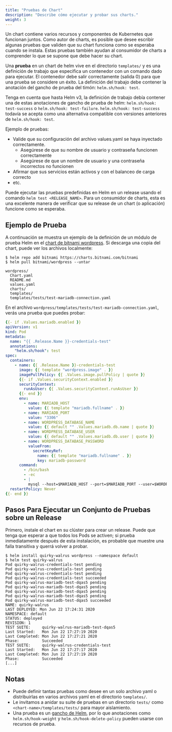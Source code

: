 ```yaml
---
title: "Pruebas de Chart"
description: "Describe cómo ejecutar y probar sus charts."
weight: 3
---
```


Un chart contiene varios recursos y componentes de Kubernetes que funcionan
juntos. Como autor de charts, es posible que desee escribir algunas pruebas
que validen que su chart funciona como se esperaba cuando se instala. Estas
pruebas también ayudan al consumidor de charts a comprender lo que se supone
que debe hacer su chart.

Una **prueba** en un chart de helm vive en el directorio `templates/` y es una
definición de trabajo que especifica un contenedor con un comando dado para ejecutar.
El contenedor debe salir correctamente (salida 0) para que una prueba se considere
un éxito. La definición del trabajo debe contener la anotación del gancho de
prueba del timón: `helm.sh/hook: test`.

Tenga en cuenta que hasta Helm v3, la definición de trabajo debía contener una
de estas anotaciones de gancho de prueba de helm: `helm.sh/hook: test-success` o
`helm.sh/hook: test-failure`. `helm.sh/hook: test-success` todavía se acepta como
una alternativa compatible con versiones anteriores de `helm.sh/hook: test`.

Ejemplo de pruebas:

- Valide que su configuración del archivo values.yaml se haya inyectado correctamente.
  - Asegúrese de que su nombre de usuario y contraseña funcionen correctamente
  - Asegúrese de que un nombre de usuario y una contraseña incorrectos no funcionen
- Afirmar que sus servicios están activos y con el balanceo de carga correcto
- etc.

Puede ejecutar las pruebas predefinidas en Helm en un release usando el comando
`helm test <RELEASE_NAME>`. Para un consumidor de charts, esta es una excelente
manera de verificar que su release de un chart (o aplicación) funcione como se esperaba.

## Ejemplo de Prueba

A continuación se muestra un ejemplo de la definición de un módulo de prueba Helm
en el [chart de bitnami wordpress](https://hub.helm.sh/charts/bitnami/wordpress).
Si descarga una copia del chart, puede ver los archivos localmente:

```console
$ helm repo add bitnami https://charts.bitnami.com/bitnami
$ helm pull bitnami/wordpress --untar
```

```
wordpress/
  Chart.yaml
  README.md
  values.yaml
  charts/
  templates/
  templates/tests/test-mariadb-connection.yaml
```

En el archivo `wordpress/templates/tests/test-mariadb-connection.yaml`, verás
una prueba que puedes probar:

```yaml
{{- if .Values.mariadb.enabled }}
apiVersion: v1
kind: Pod
metadata:
  name: "{{ .Release.Name }}-credentials-test"
  annotations:
    "helm.sh/hook": test
spec:
  containers:
    - name: {{ .Release.Name }}-credentials-test
      image: {{ template "wordpress.image" . }}
      imagePullPolicy: {{ .Values.image.pullPolicy | quote }}
      {{- if .Values.securityContext.enabled }}
      securityContext:
        runAsUser: {{ .Values.securityContext.runAsUser }}
      {{- end }}
      env:
        - name: MARIADB_HOST
          value: {{ template "mariadb.fullname" . }}
        - name: MARIADB_PORT
          value: "3306"
        - name: WORDPRESS_DATABASE_NAME
          value: {{ default "" .Values.mariadb.db.name | quote }}
        - name: WORDPRESS_DATABASE_USER
          value: {{ default "" .Values.mariadb.db.user | quote }}
        - name: WORDPRESS_DATABASE_PASSWORD
          valueFrom:
            secretKeyRef:
              name: {{ template "mariadb.fullname" . }}
              key: mariadb-password
      command:
        - /bin/bash
        - -ec
        - |
          mysql --host=$MARIADB_HOST --port=$MARIADB_PORT --user=$WORDPRESS_DATABASE_USER --password=$WORDPRESS_DATABASE_PASSWORD
  restartPolicy: Never
{{- end }}
```

## Pasos Para Ejecutar un Conjunto de Pruebas sobre un Release

Primero, instale el chart en su clúster para crear un release. Puede que tenga
que esperar a que todos los Pods se activen; si prueba inmediatamente después de
esta instalación, es probable que muestre una falla transitiva y querrá volver
a probar.

```console
$ helm install quirky-walrus wordpress --namespace default
$ helm test quirky-walrus
Pod quirky-walrus-credentials-test pending
Pod quirky-walrus-credentials-test pending
Pod quirky-walrus-credentials-test pending
Pod quirky-walrus-credentials-test succeeded
Pod quirky-walrus-mariadb-test-dqas5 pending
Pod quirky-walrus-mariadb-test-dqas5 pending
Pod quirky-walrus-mariadb-test-dqas5 pending
Pod quirky-walrus-mariadb-test-dqas5 pending
Pod quirky-walrus-mariadb-test-dqas5 succeeded
NAME: quirky-walrus
LAST DEPLOYED: Mon Jun 22 17:24:31 2020
NAMESPACE: default
STATUS: deployed
REVISION: 1
TEST SUITE:     quirky-walrus-mariadb-test-dqas5
Last Started:   Mon Jun 22 17:27:19 2020
Last Completed: Mon Jun 22 17:27:21 2020
Phase:          Succeeded
TEST SUITE:     quirky-walrus-credentials-test
Last Started:   Mon Jun 22 17:27:17 2020
Last Completed: Mon Jun 22 17:27:19 2020
Phase:          Succeeded
[...]
```

## Notas

- Puede definir tantas pruebas como desee en un solo archivo yaml o distribuirlas
  en varios archivos yaml en el directorio `templates/`.
- Le invitamos a anidar su suite de pruebas en un directorio `tests/` como
  `<chart-name>/templates/tests/` para mayor aislamiento.
- Una prueba es un [gancho de Helm](/docs/charts_hooks/), por lo que anotaciones
  como `helm.sh/hook-weight` y `helm.sh/hook-delete-policy` pueden usarse con
  recursos de prueba.
